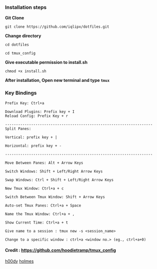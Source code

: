 ### Installation steps


**Git Clone**

```
git clone https://github.com/iqlipx/dotfiles.git
```
**Change directory**

```
cd dotfiles

cd tmux_config
```

**Give executable permission to install.sh**

```
chmod +x install.sh
```

**After installation, Open new terminal and type `tmux`**


### Key Bindings

```
Prefix Key: Ctrl+a

Download Plugins: Prefix key + I
Reload Config: Prefix Key + r

--------------------------------------------------------------------
Split Panes:

Vertical: prefix key + |

Horizontal: prefix key + -

--------------------------------------------------------------------

Move Between Panes: Alt + Arrow Keys

Switch Windows: Shift + Left/Right Arrow Keys

Swap Windows: Ctrl + Shift + Left/Right Arrow Keys

New Tmux Window: Ctrl+a + c

Switch Between Tmux Window: Shift + Arrow Keys

Auto-set Tmux Panes: Ctrl+a + Space

Name the Tmux Window: Ctrl+a + ,

Show Current Time: Ctrl+a + t

Give name to a session : tmux new -s <session_name>

Change to a specific window : ctrl+a <window no.> (eg., ctrl+a+0)
```

#### Credit : https://github.com/hoodietramp/tmux_config
[h00dy](https://github.com/hoodietramp) [holmes](https://github.com/holmes-py)
